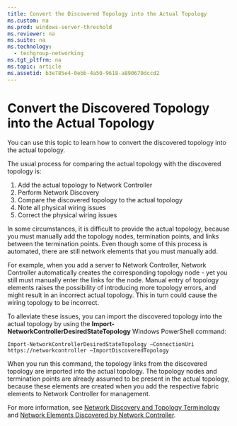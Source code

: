 ```yaml
---
title: Convert the Discovered Topology into the Actual Topology
ms.custom: na
ms.prod: windows-server-threshold
ms.reviewer: na
ms.suite: na
ms.technology: 
  - techgroup-networking
ms.tgt_pltfrm: na
ms.topic: article
ms.assetid: b3e785e4-0ebb-4a50-9618-a890670dccd2
---
```

# Convert the Discovered Topology into the Actual Topology
You can use this topic to learn how to convert the discovered topology into the actual topology.  
  
The usual process for comparing the actual topology with the discovered topology is:  
  
1. Add the actual topology to Network Controller  
2. Perform Network Discovery  
3. Compare the discovered topology to the actual topology  
4. Note all physical wiring issues  
5. Correct the physical wiring issues  
  
In some circumstances, it is difficult to provide the actual topology, because you must manually add the topology nodes, termination points, and links between the termination points. Even though some of this process is automated, there are still network elements that you must manually add.   
  
For example, when you add a server to Network Controller, Network Controller automatically creates the corresponding topology node - yet you still must manually enter the links for the node. Manual entry of topology elements raises the possibility of introducing more topology errors, and might result in an incorrect actual topology. This in turn could cause the wiring topology to be incorrect.  
  
To alleviate these issues, you can import the discovered topology into the actual topology by using the **Import-NetworkControllerDesiredStateTopology** Windows PowerShell command:  
  
`Import-NetworkControllerDesiredStateTopology –ConnectionUri https://networkcontroller –ImportDiscoveredTopology`  
  
When you run this command, the topology links from the discovered topology are imported into the actual topology. The topology nodes and termination points are already assumed to be present in the actual topology, because these elements are created when you add the respective fabric elements to Network Controller for management.  
  
For more information, see [Network Discovery and Topology Terminology](Network-Discovery-and-Topology-Terminology.md) and [Network Elements Discovered by Network Controller](Network-Elements-Discovered-by-Network-Controller.md).